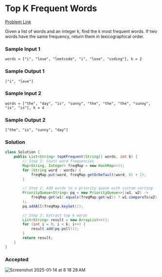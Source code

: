 # Top K Frequent Words

[Problem Link](https://leetcode.com/problems/top-k-frequent-words/description/) 

Given a list of words and an integer k, find the k most frequent words. If two words have the same frequency, return them in lexicographical order.

### Sample Input 1
```
words = ["i", "love", "leetcode", "i", "love", "coding"], k = 2
```
### Sample Output 1
```
["i", "love"]
```

### Sample Input 2
```
words = ["the", "day", "is", "sunny", "the", "the", "the", "sunny", "is", "is"], k = 4
```
### Sample Output 2
```
["the", "is", "sunny", "day"]
```

### Solution
```java
class Solution {
    public List<String> topKFrequent(String[] words, int k) {
        // Step 1: Count word frequencies
        Map<String, Integer> freqMap = new HashMap<>();
        for (String word : words) {
            freqMap.put(word, freqMap.getOrDefault(word, 0) + 1);
        }
        
        // Step 2: Add words to a priority queue with custom sorting
        PriorityQueue<String> pq = new PriorityQueue<>((w1, w2) -> 
            freqMap.get(w1).equals(freqMap.get(w2)) ? w1.compareTo(w2) : freqMap.get(w2) - freqMap.get(w1)
        );
        pq.addAll(freqMap.keySet());
        
        // Step 3: Extract top k words
        List<String> result = new ArrayList<>();
        for (int i = 0; i < k; i++) {
            result.add(pq.poll());
        }
        return result;
    }
}
```

### Accepted
![Screenshot 2025-01-14 at 8 18 28 AM](https://github.com/user-attachments/assets/c535c67e-1f90-4ec8-8088-a0b596819455)
